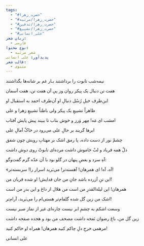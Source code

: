 ```yaml
---
tags:
  - "#حضرت_زهرا"
  - "#حضرت_زهرا/مرثیه"
  - "#حضرت_زهرا/تدفین"
  - "#حضرت_زهرا/تشییع"
  - "#علی_انسانی"
زبان شعر:
  - فارسی
نوع محتوا:
  - شعر مرثیه
پدیدآور: علی انسانی
قالب شعر:
  - مثنوی
---
```

نيمه‌شب تابوت را برداشتند
بـار غم بر شانه‌ها بگذاشتند

هفت تن دنبال يک پيكر روان
وز پیِ آن هفت تن،‌ هفت آسمان

اين‌طرف خيلِ رُسُل دنبالِ او
آن‌طرف احمد به استقبال او

ظاهراً تشييعِ يک پيکر ولی
باطناً تشييعِ زهرا و علی

امشب ای مَه! مِهر وَرز و خوش بتاب
تا ببيند پيش پايش آفتاب

ابرها گريند بر حالِ علی
می‌رود در خاکْ آمالِ علی

چشمْ نور از دست داده، پا رمق
اشک بر مهتابِ رويش چون شفق

دلْ همه فرياد و لبْ خاموش داشت
مرده‌ای تابوتْ روی دوش داشت

آهِ سرد و بغضِ پنهان در گلو
بود با آن عدّه گرم گفت‌و‌گو:

«آه، آه! ای همرهان! آهسته‌تر!
می‌بَريد اسرار را! سربسته‌تر!

اين تنِ آزرده باشد جانِ من
جان فدايش! او شده قربان من!

همرهان! اين ليلة‌القدرِ من است
من هلال از داغ و اين بدرِ من است

اشک من زين گل شده گلفام‌تر
هستی‌ام را می‌بَرید، آرام‌تر!

وسعت اشکم به چشمِ ابر نيست
چاره‌ای غير از نماز صبر نيست

زين گل من، باغ رضوان نَفحه داشت
مصحف من بود و هجده صفحه داشت

مرهمی خرجِ دلِ چاکم کنيد
همرهان! همراه او خاکم کنيد!

علی انسانی